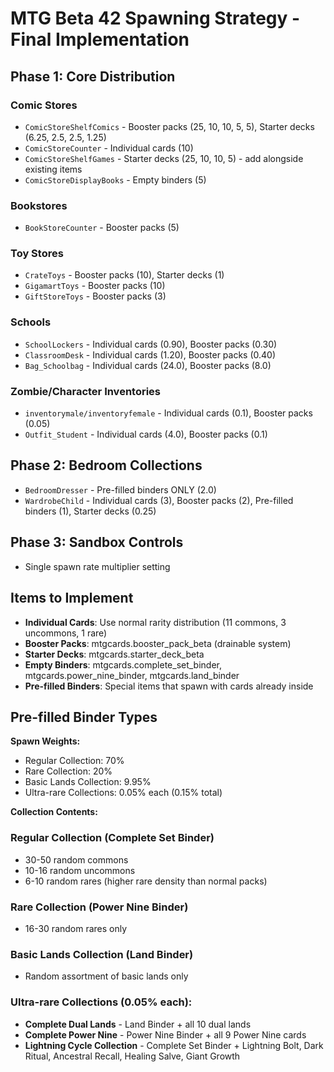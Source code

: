 # MTG Beta 42 Spawning Strategy - Final Implementation

## Phase 1: Core Distribution 

### Comic Stores
- `ComicStoreShelfComics` - Booster packs (25, 10, 10, 5, 5), Starter decks (6.25, 2.5, 2.5, 1.25)
- `ComicStoreCounter` - Individual cards (10)
- `ComicStoreShelfGames` - Starter decks (25, 10, 10, 5) - add alongside existing items
- `ComicStoreDisplayBooks` - Empty binders (5)

### Bookstores
- `BookStoreCounter` - Booster packs (5)

### Toy Stores
- `CrateToys` - Booster packs (10), Starter decks (1)
- `GigamartToys` - Booster packs (10)
- `GiftStoreToys` - Booster packs (3)

### Schools
- `SchoolLockers` - Individual cards (0.90), Booster packs (0.30)
- `ClassroomDesk` - Individual cards (1.20), Booster packs (0.40)
- `Bag_Schoolbag` - Individual cards (24.0), Booster packs (8.0)

### Zombie/Character Inventories
- `inventorymale/inventoryfemale` - Individual cards (0.1), Booster packs (0.05)
- `Outfit_Student` - Individual cards (4.0), Booster packs (0.1)

## Phase 2: Bedroom Collections
- `BedroomDresser` - Pre-filled binders ONLY (2.0)
- `WardrobeChild` - Individual cards (3), Booster packs (2), Pre-filled binders (1), Starter decks (0.25)

## Phase 3: Sandbox Controls
- Single spawn rate multiplier setting

## Items to Implement
- **Individual Cards**: Use normal rarity distribution (11 commons, 3 uncommons, 1 rare)
- **Booster Packs**: mtgcards.booster_pack_beta (drainable system)
- **Starter Decks**: mtgcards.starter_deck_beta
- **Empty Binders**: mtgcards.complete_set_binder, mtgcards.power_nine_binder, mtgcards.land_binder
- **Pre-filled Binders**: Special items that spawn with cards already inside

## Pre-filled Binder Types

**Spawn Weights:**
- Regular Collection: 70%
- Rare Collection: 20%
- Basic Lands Collection: 9.95%
- Ultra-rare Collections: 0.05% each (0.15% total)

**Collection Contents:**

### Regular Collection (Complete Set Binder)
- 30-50 random commons
- 10-16 random uncommons
- 6-10 random rares (higher rare density than normal packs)

### Rare Collection (Power Nine Binder)
- 16-30 random rares only

### Basic Lands Collection (Land Binder)
- Random assortment of basic lands only

### Ultra-rare Collections (0.05% each):
- **Complete Dual Lands** - Land Binder + all 10 dual lands
- **Complete Power Nine** - Power Nine Binder + all 9 Power Nine cards  
- **Lightning Cycle Collection** - Complete Set Binder + Lightning Bolt, Dark Ritual, Ancestral Recall, Healing Salve, Giant Growth